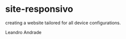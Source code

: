 site-responsivo
===============

creating a website tailored for all device configurations.

Leandro Andrade
